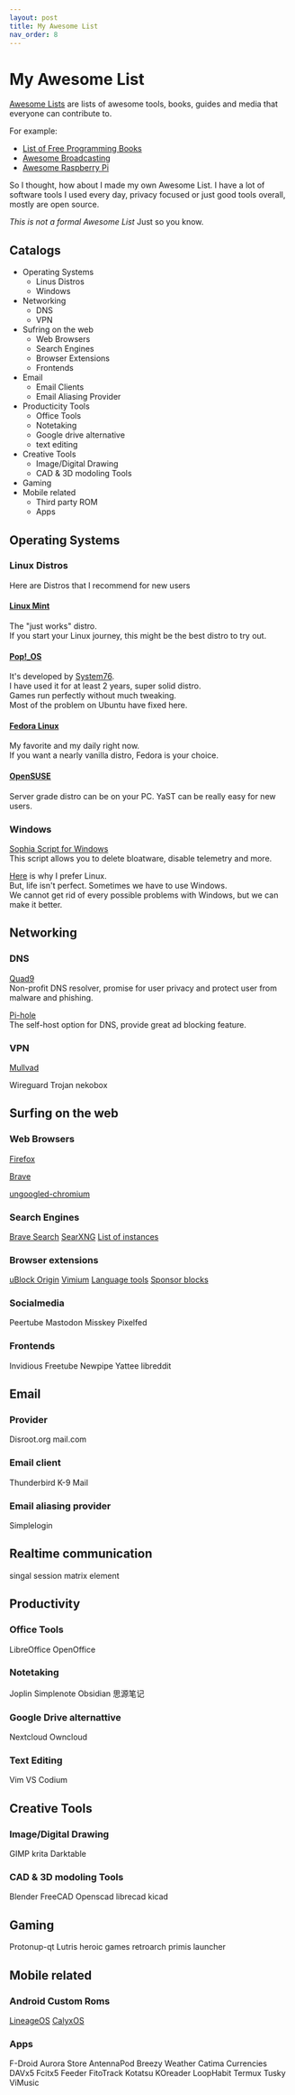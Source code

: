 ```yaml
---
layout: post
title: My Awesome List
nav_order: 8
---
```

# My Awesome List
[Awesome Lists](https://github.com/sindresorhus/awesome) are lists of awesome tools, books, guides and media that everyone can contribute to. 

For example: 
- [List of Free Programming Books](https://github.com/EbookFoundation/free-programming-books)
- [Awesome Broadcasting](https://github.com/ebu/awesome-broadcasting)
- [Awesome Raspberry Pi](https://github.com/thibmaek/awesome-raspberry-pi)

So I thought, how about I made my own Awesome List. I have a lot of software tools I used every day, privacy focused or just good tools overall, mostly are open source. 

*This is not a formal Awesome List* Just so you know. 


## Catalogs
- Operating Systems
  - Linus Distros
  - Windows
- Networking
  - DNS
  - VPN
- Sufring on the web
  - Web Browsers
  - Search Engines
  - Browser Extensions
  - Frontends
- Email
  - Email Clients
  - Email Aliasing Provider
- Producticity Tools
  - Office Tools
  - Notetaking
  - Google drive alternative
  - text editing
- Creative Tools
  - Image/Digital Drawing
  - CAD & 3D modoling Tools
- Gaming
- Mobile related
  - Third party ROM
  - Apps


## Operating Systems
### Linux Distros
Here are Distros that I recommend for new users
#### [Linux Mint](https://linuxmint.com/)
The "just works" distro.  
If you start your Linux journey, this might be the best distro to try out. 

#### [Pop!_OS](https://pop.system76.com/)
It's developed by [System76](https://system76.com/).  
I have used it for at least 2 years, super solid distro.  
Games run perfectly without much tweaking.  
Most of the problem on Ubuntu have fixed here. 

#### [Fedora Linux](https://fedoraproject.org/)
My favorite and my daily right now.  
If you want a nearly vanilla distro, Fedora is your choice. 

#### [OpenSUSE](https://www.opensuse.org/)
Server grade distro can be on your PC. YaST can be really easy for new users. 

### Windows
[Sophia Script for Windows](https://github.com/farag2/Sophia-Script-for-Windows)  
This script allows you to delete bloatware, disable telemetry and more. 

[Here](https://wiki.installgentoo.com/images/2/29/Windows10.jpg) is why I prefer Linux.  
But, life isn't perfect. Sometimes we have to use Windows.  
We cannot get rid of every possible problems with Windows, but we can make it better. 


## Networking
### DNS
[Quad9](https://www.quad9.net/)  
Non-profit DNS resolver, promise for user privacy and protect user from malware and phishing. 

[Pi-hole](https://pi-hole.net/)  
The self-host option for DNS, provide great ad blocking feature. 

### VPN
[Mullvad](https://mullvad.net)  

Wireguard
Trojan
nekobox


## Surfing on the web
### Web Browsers
[Firefox](https://www.mozilla.org/en-US/firefox/new/)

[Brave](https://brave.com/)

[ungoogled-chromium](https://github.com/ungoogled-software/ungoogled-chromium)

### Search Engines
[Brave Search](https://search.brave.com/)
[SearXNG](https://docs.searxng.org/)
  [List of instances](https://searx.space/)

### Browser extensions
[uBlock Origin](https://ublockorigin.com/)
[Vimium](https://vimium.github.io/)
[Language tools](https://languagetool.org/)
[Sponsor blocks](https://sponsor.ajay.app/)

### Socialmedia
Peertube
Mastodon
Misskey
Pixelfed

### Frontends
Invidious
Freetube
Newpipe
Yattee
libreddit

## Email
### Provider
Disroot.org
mail.com

### Email client
Thunderbird
K-9 Mail

### Email aliasing provider
Simplelogin


## Realtime communication
singal
session
matrix
element


## Productivity
### Office Tools
LibreOffice
OpenOffice

### Notetaking
Joplin
Simplenote
Obsidian
思源笔记

### Google Drive alternattive
Nextcloud
Owncloud

### Text Editing
Vim
VS Codium


## Creative Tools
### Image/Digital Drawing
GIMP
krita
Darktable

### CAD & 3D modoling Tools
Blender
FreeCAD
Openscad
librecad
kicad


## Gaming
Protonup-qt
Lutris
heroic games
retroarch
primis launcher


## Mobile related
### Android Custom Roms
[LineageOS](https://lineageos.org/)
[CalyxOS](https://calyxos.org/)

### Apps
F-Droid
Aurora Store
AntennaPod
Breezy Weather
Catima
Currencies
DAVx5
Fcitx5
Feeder
FitoTrack
Kotatsu
KOreader
LoopHabit
Termux
Tusky
ViMusic

<script src="https://utteranc.es/client.js"
        repo="C0lgrave34/C0lgrave34.github.io"
        issue-term="pathname"
        label="Comment"
        theme="github-light"
        crossorigin="anonymous"
        async>
</script>